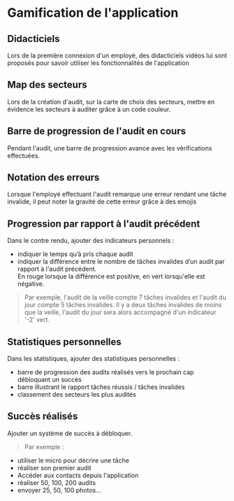 # Gamification de l'application

## Didacticiels
Lors de la première connexion d'un employé, des didacticiels vidéos lui sont proposés pour savoir utiliser les fonctionnalités de l'application

## Map des secteurs
Lors de la création d'audit, sur la carte de choix des secteurs, mettre en évidence les secteurs à auditer grâce à un code couleur.

## Barre de progression de l'audit en cours
Pendant l'audit, une barre de progression avance avec les vérifications effectuées.

## Notation des erreurs
Lorsque l'employé effectuant l'audit remarque une erreur rendant une tâche invalide, il peut noter la gravité de cette erreur grâce à des emojis

## Progression par rapport à l'audit précédent
Dans le contre rendu, ajouter des indicateurs personnels : 
* indiquer le temps qu’à pris chaque audit
* indiquer la différence entre le nombre de tâches invalides d’un audit par rapport à l'audit précédent.  
En rouge lorsque la différence est positive, en vert lorsqu'elle est négative.
> Par exemple, l'audit de la veille compte 7 tâches invalides et l'audit du jour compte 5 tâches invalides. Il y a deux tâches invalides de moins que la veille, l'audit du jour sera alors accompagné d'un indicateur '-2' vert.

## Statistiques personnelles
Dans les statistiques, ajouter des statistiques personnelles : 
* barre de progression des audits réalisés vers le prochain cap débloquant un succès
* barre illustrant le rapport tâches réussis / tâches invalides 
* classement des secteurs les plus audités

## Succès réalisés
Ajouter un système de succès à débloquer. 
> Par exemple : 
* utiliser le micro pour décrire une tâche
* réaliser son premier audit
* Accéder aux contacts depuis l'application
* réaliser 50, 100, 200 audits
* envoyer 25, 50, 100 photos…

